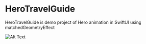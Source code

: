 # HeroTravelGuide
HeroTravelGuide is demo project of Hero animation in SwiftUI using matchedGeometryEffect


![Alt Text](https://github.com/iamHarshPipaliya/HeroTravelGuide/blob/main/Previews/HeroTravelGuide.gif)
